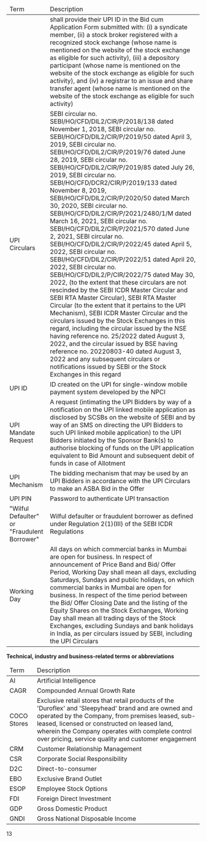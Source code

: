 <table><thead><tr><td>Term</td><td>Description</td></tr></thead><tbody><tr><td></td><td>shall provide their UPI ID in the Bid cum Application Form submitted with: (i) a syndicate member, (ii) a stock broker registered with a recognized stock exchange (whose name is mentioned on the website of the stock exchange as eligible for such activity), (iii) a depository participant (whose name is mentioned on the website of the stock exchange as eligible for such activity), and (iv) a registrar to an issue and share transfer agent (whose name is mentioned on the website of the stock exchange as eligible for such activity)</td></tr><tr><td>UPI Circulars</td><td>SEBI circular no. SEBI/HO/CFD/DIL2/CIR/P/2018/138 dated November 1, 2018, SEBI circular no. SEBI/HO/CFD/DIL2/CIR/P/2019/50 dated April 3, 2019, SEBI circular no. SEBI/HO/CFD/DIL2/CIR/P/2019/76 dated June 28, 2019, SEBI circular no. SEBI/HO/CFD/DIL2/CIR/P/2019/85 dated July 26, 2019, SEBI circular no. SEBI/HO/CFD/DCR2/CIR/P/2019/133 dated November 8, 2019, SEBI/HO/CFD/DIL2/CIR/P/2020/50 dated March 30, 2020, SEBI circular no. SEBI/HO/CFD/DIL2/CIR/P/2021/2480/1/M dated March 16, 2021, SEBI circular no. SEBI/HO/CFD/DIL2/CIR/P/2021/570 dated June 2, 2021, SEBI circular no. SEBI/HO/CFD/DIL2/CIR/P/2022/45 dated April 5, 2022, SEBI circular no. SEBI/HO/CFD/DIL2/CIR/P/2022/51 dated April 20, 2022, SEBI circular no. SEBI/HO/CFD/DIL2/P/CIR/2022/75 dated May 30, 2022, (to the extent that these circulars are not rescinded by the SEBI ICDR Master Circular and SEBI RTA Master Circular), SEBI RTA Master Circular (to the extent that it pertains to the UPI Mechanism), SEBI ICDR Master Circular and the circulars issued by the Stock Exchanges in this regard, including the circular issued by the NSE having reference no. 25/2022 dated August 3, 2022, and the circular issued by BSE having reference no. 20220803-40 dated August 3, 2022 and any subsequent circulars or notifications issued by SEBI or the Stock Exchanges in this regard</td></tr><tr><td>UPI ID</td><td>ID created on the UPI for single-window mobile payment system developed by the NPCI</td></tr><tr><td>UPI Mandate Request</td><td>A request (intimating the UPI Bidders by way of a notification on the UPI linked mobile application as disclosed by SCSBs on the website of SEBI and by way of an SMS on directing the UPI Bidders to such UPI linked mobile application) to the UPI Bidders initiated by the Sponsor Bank(s) to authorise blocking of funds on the UPI application equivalent to Bid Amount and subsequent debit of funds in case of Allotment</td></tr><tr><td>UPI Mechanism</td><td>The bidding mechanism that may be used by an UPI Bidders in accordance with the UPI Circulars to make an ASBA Bid in the Offer</td></tr><tr><td>UPI PIN</td><td>Password to authenticate UPI transaction</td></tr><tr><td>"Wilful Defaulter" or "Fraudulent Borrower"</td><td>Wilful defaulter or fraudulent borrower as defined under Regulation 2(1)(III) of the SEBI ICDR Regulations</td></tr><tr><td>Working Day</td><td>All days on which commercial banks in Mumbai are open for business. In respect of announcement of Price Band and Bid/ Offer Period, Working Day shall mean all days, excluding Saturdays, Sundays and public holidays, on which commercial banks in Mumbai are open for business. In respect of the time period between the Bid/ Offer Closing Date and the listing of the Equity Shares on the Stock Exchanges, Working Day shall mean all trading days of the Stock Exchanges, excluding Sundays and bank holidays in India, as per circulars issued by SEBI, including the UPI Circulars</td></tr></tbody></table>

**Technical, industry and business-related terms or abbreviations**

<table><thead><tr><td>Term</td><td>Description</td></tr></thead><tbody><tr><td>AI</td><td>Artificial Intelligence</td></tr><tr><td>CAGR</td><td>Compounded Annual Growth Rate</td></tr><tr><td>COCO Stores</td><td>Exclusive retail stores that retail products of the 'Duroflex' and 'Sleepyhead' brand and are owned and operated by the Company, from premises leased, sub-leased, licensed or constructed on leased land, wherein the Company operates with complete control over pricing, service quality and customer engagement</td></tr><tr><td>CRM</td><td>Customer Relationship Management</td></tr><tr><td>CSR</td><td>Corporate Social Responsibility</td></tr><tr><td>D2C</td><td>Direct-to-consumer</td></tr><tr><td>EBO</td><td>Exclusive Brand Outlet</td></tr><tr><td>ESOP</td><td>Employee Stock Options</td></tr><tr><td>FDI</td><td>Foreign Direct Investment</td></tr><tr><td>GDP</td><td>Gross Domestic Product</td></tr><tr><td>GNDI</td><td>Gross National Disposable Income</td></tr></tbody></table>

13